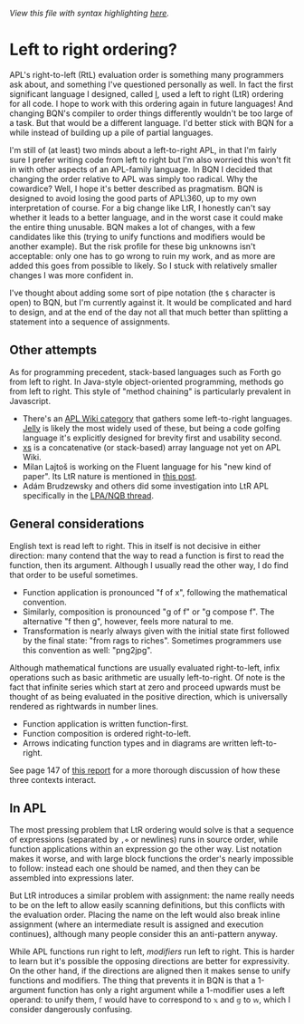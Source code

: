 *View this file with syntax highlighting [here](https://mlochbaum.github.io/BQN/commentary/ltr.html).*

# Left to right ordering?

APL's right-to-left (RtL) evaluation order is something many programmers ask about, and something I've questioned personally as well. In fact the first significant language I designed, called [I](https://github.com/mlochbaum/ILanguage), used a left to right (LtR) ordering for all code. I hope to work with this ordering again in future languages! And changing BQN's compiler to order things differently wouldn't be too large of a task. But that would be a different language. I'd better stick with BQN for a while instead of building up a pile of partial languages.

I'm still of (at least) two minds about a left-to-right APL, in that I'm fairly sure I prefer writing code from left to right but I'm also worried this won't fit in with other aspects of an APL-family language. In BQN I decided that changing the order relative to APL was simply too radical. Why the cowardice? Well, I hope it's better described as pragmatism. BQN is designed to avoid losing the good parts of APL\360, up to my own interpretation of course. For a big change like LtR, I honestly can't say whether it leads to a better language, and in the worst case it could make the entire thing unusable. BQN makes a lot of changes, with a few candidates like this (trying to unify functions and modifiers would be another example). But the risk profile for these big unknowns isn't acceptable: only one has to go wrong to ruin my work, and as more are added this goes from possible to likely. So I stuck with relatively smaller changes I was more confident in.

I've thought about adding some sort of pipe notation (the `$` character is open) to BQN, but I'm currently against it. It would be complicated and hard to design, and at the end of the day not all that much better than splitting a statement into a sequence of assignments.

## Other attempts

As for programming precedent, stack-based languages such as Forth go from left to right. In Java-style object-oriented programming, methods go from left to right. This style of "method chaining" is particularly prevalent in Javascript.

- There's an [APL Wiki category](https://aplwiki.com/wiki/Category:Left_to_right) that gathers some left-to-right languages. [Jelly](https://github.com/DennisMitchell/jellylanguage) is likely the most widely used of these, but being a code golfing language it's explicitly designed for brevity first and usability second.
- [xs](https://github.com/smabie/xs) is a concatenative (or stack-based) array language not yet on APL Wiki.
- Milan Lajtoš is working on the Fluent language for his "new kind of paper". Its LtR nature is mentioned in [this post](https://mlajtos.mu/posts/new-kind-of-paper-2).
- Adám Brudzewsky and others did some investigation into LtR APL specifically in the [LPA/NQB thread](https://topanswers.xyz/apl?q=1660).

## General considerations

English text is read left to right. This in itself is not decisive in either direction: many contend that the way to read a function is first to read the function, then its argument. Although I usually read the other way, I do find that order to be useful sometimes.

- Function application is pronounced "f of x", following the mathematical convention.
- Similarly, composition is pronounced "g of f" or "g compose f". The alternative "f then g", however, feels more natural to me.
- Transformation is nearly always given with the initial state first followed by the final state: "from rags to riches". Sometimes programmers use this convention as well: "png2jpg".

Although mathematical functions are usually evaluated right-to-left, infix operations such as basic arithmetic are usually left-to-right. Of note is the fact that infinite series which start at zero and proceed upwards must be thought of as being evaluated in the positive direction, which is universally rendered as rightwards in number lines.

- Function application is written function-first.
- Function composition is ordered right-to-left.
- Arrows indicating function types and in diagrams are written left-to-right.

See page 147 of [this report](http://www.hpl.hp.com/techreports/Compaq-DEC/SRC-RR-169.pdf) for a more thorough discussion of how these three contexts interact.

## In APL

The most pressing problem that LtR ordering would solve is that a sequence of expressions (separated by `,⋄` or newlines) runs in source order, while function applications within an expression go the other way. List notation makes it worse, and with large block functions the order's nearly impossible to follow: instead each one should be named, and then they can be assembled into expressions later.

But LtR introduces a similar problem with assignment: the name really needs to be on the left to allow easily scanning definitions, but this conflicts with the evaluation order. Placing the name on the left would also break inline assignment (where an intermediate result is assigned and execution continues), although many people consider this an anti-pattern anyway.

While APL functions run right to left, *modifiers* run left to right. This is harder to learn but it's possible the opposing directions are better for expressivity. On the other hand, if the directions are aligned then it makes sense to unify functions and modifiers. The thing that prevents it in BQN is that a 1-argument function has only a right argument while a 1-modifier uses a left operand: to unify them, `𝕗` would have to correspond to `𝕩` and `𝕘` to `𝕨`, which I consider dangerously confusing.
